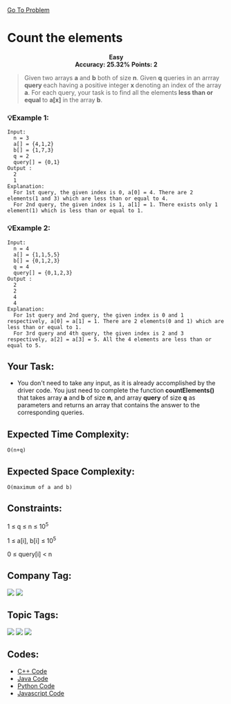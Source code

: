  [Go To Problem](https://www.geeksforgeeks.org/problems/count-the-elements1529/1)
# Count the elements

<div align="center">
  <strong>Easy</strong>    
</div>
<div align="center">
       <strong>Accuracy: 25.32%</strong>    
               <strong>Points: 2</strong>
</div>

 > Given two arrays <strong>a</strong> and <strong>b</strong> both of size <strong> n</strong>. Given <strong>q</strong> queries in an arrray <strong>query </strong>each having a positive integer <strong>x </strong>denoting an index of the array <strong>a</strong>. For each query, your task is to find all the elements<strong> less than or equal </strong>to <strong>a[x]</strong> in the array <strong>b</strong>.


### 💡Example 1:

``` 
Input:
  n = 3
  a[] = {4,1,2}
  b[] = {1,7,3}
  q = 2
  query[] = {0,1}
Output : 
  2
  1
Explanation: 
  For 1st query, the given index is 0, a[0] = 4. There are 2 elements(1 and 3) which are less than or equal to 4.
  For 2nd query, the given index is 1, a[1] = 1. There exists only 1 element(1) which is less than or equal to 1. 
```

### 💡Example 2:

``` 
Input:
  n = 4
  a[] = {1,1,5,5}
  b[] = {0,1,2,3}
  q = 4
  query[] = {0,1,2,3}
Output : 
  2
  2
  4
  4
Explanation: 
  For 1st query and 2nd query, the given index is 0 and 1 respectively, a[0] = a[1] = 1. There are 2 elements(0 and 1) which are less than or equal to 1. 
  For 3rd query and 4th query, the given index is 2 and 3 respectively, a[2] = a[3] = 5. All the 4 elements are less than or equal to 5.   
```

## Your Task:
  - You don't need to take any input, as it is already accomplished by the driver code. You just need to complete the function<strong> countElements()</strong> that takes array <strong>a</strong> and<strong> b</strong> of size <strong>n</strong>, and array <strong>query</strong> of size <strong>q</strong> as parameters and returns an array that contains the answer to the corresponding queries. 

## Expected Time Complexity:
 ```O(n+q)```
## Expected Space Complexity: 
```O(maximum of a and b)```

## Constraints: 
1 ≤ q ≤ n ≤ 10<sup>5</sup>

1 ≤ a[i], b[i] ≤ 10<sup>5</sup>

0 ≤ query[i] < n
## Company Tag: 
<p align="left">

<a href="https://www.geeksforgeeks.org/explore/?company[]=Amazon"><img src="https://img.shields.io/badge/Amazon-10000?style=for-the-badge&logo=Amazon&logoColor=FFFFFF&labelColor=D88913&color=2A79D7"/></a>
<a href="https://www.geeksforgeeks.org/explore/?company[]=Yatra.com"><img src="https://img.shields.io/badge/Yatra-10000?style=for-the-badge&logo=Yatra&logoColor=FFFFFF&labelColor=D82913&color=2A79D7"/></a>


</p>

## Topic Tags:
<p align="center">
 
 <a href="https://www.geeksforgeeks.org/explore/?category[]=Arrays"><img src="https://img.shields.io/badge/Arrays-258FFA?style=flat&logo=Array&logoColor=FF&labelColor=43822C&color=43822C" /></a>
 <a href="https://www.geeksforgeeks.org/explore/?category[]=Hash"><img src="https://img.shields.io/badge/Hash-100000?style=flat&logo=Hash&logoColor=F7F7F7&labelcolor=2A79D7&color=3B2191" /></a>
   <a href="https://www.geeksforgeeks.org/explore/?category[]=Data%20Structures"><img src="https://img.shields.io/badge/Data%20Structures-100000?style=flat&logo=Data Structures&logoColor=F7F7F7&labelcolor=2A79D7&color=2A79D7" /></a>
 


## Codes:

 - [C++ Code](https://github.com/HackResist/GeeksForGeeks-POTD/blob/main/15-04-2024/Count%20the%20elements.cpp) 
 - [Java Code](https://github.com/HackResist/GeeksForGeeks-POTD/blob/main/15-04-2024/Count%20the%20elements.java)
 - [Python Code](https://github.com/HackResist/GeeksForGeeks-POTD/blob/main/15-04-2024/Count%20the%20elements.py)
 - [Javascript Code](#blank)


 
